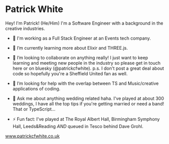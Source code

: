 # Patrick White

Hey! I'm Patrick! (He/Him) I'm a Software Engineer with a background in the creative industries.

- 🏢 I'm working as a Full Stack Engineer at an Events tech company.

- 🌱 I’m currently learning more about Elixir and THREE.js.

- 👯 I’m looking to collaborate on anything really! I just want to keep learning and meeting new people in the industry so please get in touch here or on bluesky (@patrickcfwhite). p.s. I don't post a great deal about code so hopefully you're a Sheffield United fan as well.

- 🤔 I’m looking for help with the overlap between TS and Music/creative applications of coding.

- 💬 Ask me about anything wedding related haha. I've played at about 300 weddings, I have all the top tips if you're getting married or need a band! That or TypeScript...

- ⚡ Fun fact: I've played at The Royal Albert Hall, Birmingham Symphony Hall, Leeds&Reading *AND* queued in Tesco behind Dave Grohl.


www.patrickcfwhite.co.uk

<!--
**patrickcfwhite/patrickcfwhite** is a ✨ _special_ ✨ repository because its `README.md` (this file) appears on your GitHub profile.

Here are some ideas to get you started:

- 🔭 I’m currently working on ...
- 🌱 I’m currently learning ...
- 👯 I’m looking to collaborate on ...
- 🤔 I’m looking for help with ...
- 💬 Ask me about ...
- 📫 How to reach me: ...
- 😄 Pronouns: ...
- ⚡ Fun fact: ...
-->
